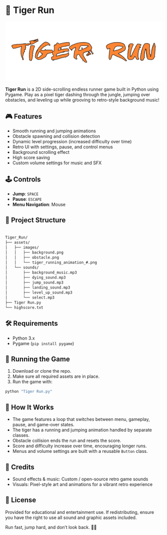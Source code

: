 # 🐅 Tiger Run

![logo](assets/images/logo_2.png)

**Tiger Run** is a 2D side-scrolling endless runner game built in Python using Pygame. Play as a pixel tiger dashing through the jungle, jumping over obstacles, and leveling up while grooving to retro-style background music!

## 🎮 Features

- Smooth running and jumping animations
- Obstacle spawning and collision detection
- Dynamic level progression (increased difficulty over time)
- Retro UI with settings, pause, and control menus
- Background scrolling effect
- High score saving
- Custom volume settings for music and SFX

## 🕹 Controls

- **Jump**: `SPACE`
- **Pause**: `ESCAPE`
- **Menu Navigation**: Mouse

## 📁 Project Structure

```

Tiger_Run/
├── assets/
│   ├── images/
│   │   ├── background.png
│   │   ├── obstacle.png
│   │   └── tiger_running_animation_#.png
│   └── sounds/
│       ├── background_music.mp3
│       ├── dying_sound.mp3
│       ├── jump_sound.mp3
│       ├── landing_sound.mp3
│       ├── level_up_sound.mp3
│       └── select.mp3
├── Tiger Run.py
└── highscore.txt

````

## 🛠 Requirements

- Python 3.x
- Pygame (`pip install pygame`)

## 🚀 Running the Game

1. Download or clone the repo.
2. Make sure all required assets are in place.
3. Run the game with:

```bash
python "Tiger Run.py"
````


## 🧠 How It Works

* The game features a loop that switches between menu, gameplay, pause, and game-over states.
* The tiger has a running and jumping animation handled by separate classes.
* Obstacle collision ends the run and resets the score.
* Score and difficulty increase over time, encouraging longer runs.
* Menus and volume settings are built with a reusable `Button` class.

## 🎵 Credits

* Sound effects & music: Custom / open-source retro game sounds
* Visuals: Pixel-style art and animations for a vibrant retro experience

## 📝 License

Provided for educational and entertainment use. If redistributing, ensure you have the right to use all sound and graphic assets included.

Run fast, jump hard, and don’t look back. 🐅💨

